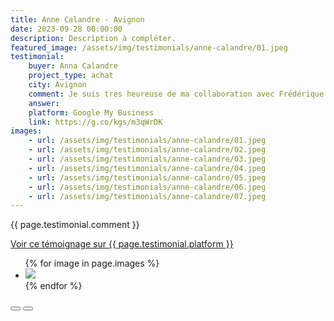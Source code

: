 ```yaml
---
title: Anne Calandre - Avignon
date: 2023-09-28 00:00:00
description: Description à compléter.
featured_image: /assets/img/testimonials/anne-calandre/01.jpeg
testimonial:
    buyer: Anna Calandre
    project_type: achat
    city: Avignon
    comment: Je suis tres heureuse de ma collaboration avec Frédérique. Son professionnalisme et sa capacité à comprendre mes besoins rapidement on rendu possible ce qui n'aurait jamais pu l'etre autrement a distance. Elle a rapidement compris mes besoins. Pas de perte de temps a explorer des bien qui ne remplissaient pas tout mes criteres. Sa communication a été impeccable et surtout honnete tout au long du processus. Ponctuelle, a l'écoute, du premier contact jusqu'a la signature. Par ailleurs elle a beaucoup d'humour ce qui ne gate rien. Merci encore, Frédérique.
    answer:
    platform: Google My Business
    link: https://g.co/kgs/m3qWrDK
images:
    - url: /assets/img/testimonials/anne-calandre/01.jpeg
    - url: /assets/img/testimonials/anne-calandre/02.jpeg
    - url: /assets/img/testimonials/anne-calandre/03.jpeg
    - url: /assets/img/testimonials/anne-calandre/04.jpeg
    - url: /assets/img/testimonials/anne-calandre/05.jpeg
    - url: /assets/img/testimonials/anne-calandre/06.jpeg
    - url: /assets/img/testimonials/anne-calandre/07.jpeg
---
```


{{ page.testimonial.comment }}

<a href="{{ page.testimonial.link }}" target="blank">Voir ce témoignage sur {{ page.testimonial.platform }}</a>

<div class="blogGlide fullWidth">
    <div class="glide__track" data-glide-el="track">
        <ul class="glide__slides">
            {% for image in page.images %}
            <li class="glide__slide">
                <img src="{{ image.url }}">
            </li>
            {% endfor %}
        </ul>
    </div>
    <div class="glide__arrows d-flex justify-content-center mt-2" data-glide-el="controls">
          <button class="glide__arrow text-default position-static" data-glide-dir="<"><i class="ni ni-bold-left"></i></button>
          <button class="glide__arrow text-default position-static" data-glide-dir=">"><i class="ni ni-bold-right"></i></button>
    </div>
</div>